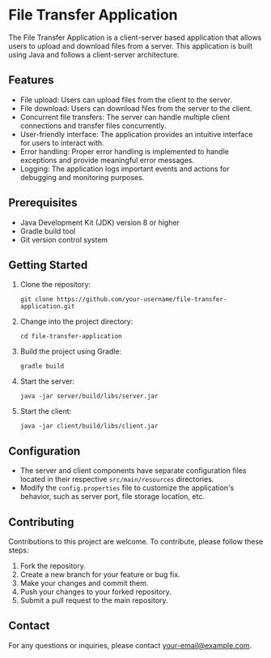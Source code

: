 # File Transfer Application

The File Transfer Application is a client-server based application that allows users to upload and download files from a server. This application is built using Java and follows a client-server architecture.

## Features

- File upload: Users can upload files from the client to the server.
- File download: Users can download files from the server to the client.
- Concurrent file transfers: The server can handle multiple client connections and transfer files concurrently.
- User-friendly interface: The application provides an intuitive interface for users to interact with.
- Error handling: Proper error handling is implemented to handle exceptions and provide meaningful error messages.
- Logging: The application logs important events and actions for debugging and monitoring purposes.

## Prerequisites

- Java Development Kit (JDK) version 8 or higher
- Gradle build tool
- Git version control system

## Getting Started

1. Clone the repository:

   ```shell
   git clone https://github.com/your-username/file-transfer-application.git
   ```

2. Change into the project directory:

   ```shell
   cd file-transfer-application
   ```

3. Build the project using Gradle:

   ```shell
   gradle build
   ```

4. Start the server:

   ```shell
   java -jar server/build/libs/server.jar
   ```

5. Start the client:

   ```shell
   java -jar client/build/libs/client.jar
   ```

## Configuration

- The server and client components have separate configuration files located in their respective `src/main/resources` directories.
- Modify the `config.properties` file to customize the application's behavior, such as server port, file storage location, etc.

## Contributing

Contributions to this project are welcome. To contribute, please follow these steps:

1. Fork the repository.
2. Create a new branch for your feature or bug fix.
3. Make your changes and commit them.
4. Push your changes to your forked repository.
5. Submit a pull request to the main repository.

## Contact

For any questions or inquiries, please contact [your-email@example.com](mailto:your-email@example.com).
